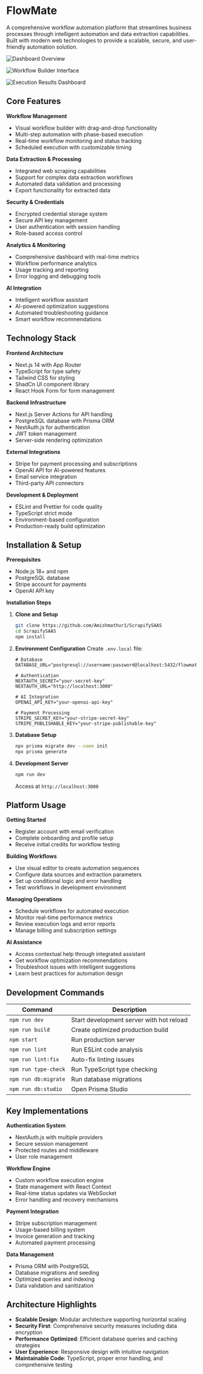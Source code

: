 # FlowMate

A comprehensive workflow automation platform that streamlines business processes through intelligent automation and data extraction capabilities. Built with modern web technologies to provide a scalable, secure, and user-friendly automation solution.

![Dashboard Overview](./flow_mate_dashboard.png)

![Workflow Builder Interface](./flow_mate_editor.png)

![Execution Results Dashboard](./flow_mate_execution.png)

## Core Features

**Workflow Management**
- Visual workflow builder with drag-and-drop functionality
- Multi-step automation with phase-based execution
- Real-time workflow monitoring and status tracking
- Scheduled execution with customizable timing

**Data Extraction & Processing**
- Integrated web scraping capabilities
- Support for complex data extraction workflows  
- Automated data validation and processing
- Export functionality for extracted data

**Security & Credentials**
- Encrypted credential storage system
- Secure API key management
- User authentication with session handling
- Role-based access control

**Analytics & Monitoring**
- Comprehensive dashboard with real-time metrics
- Workflow performance analytics
- Usage tracking and reporting
- Error logging and debugging tools

**AI Integration**
- Intelligent workflow assistant
- AI-powered optimization suggestions
- Automated troubleshooting guidance
- Smart workflow recommendations

## Technology Stack

**Frontend Architecture**
- Next.js 14 with App Router
- TypeScript for type safety
- Tailwind CSS for styling
- ShadCn UI component library
- React Hook Form for form management

**Backend Infrastructure**
- Next.js Server Actions for API handling
- PostgreSQL database with Prisma ORM
- NextAuth.js for authentication
- JWT token management
- Server-side rendering optimization

**External Integrations**
- Stripe for payment processing and subscriptions
- OpenAI API for AI-powered features
- Email service integration
- Third-party API connectors

**Development & Deployment**
- ESLint and Prettier for code quality
- TypeScript strict mode
- Environment-based configuration
- Production-ready build optimization

## Installation & Setup

**Prerequisites**
- Node.js 18+ and npm
- PostgreSQL database
- Stripe account for payments
- OpenAI API key

**Installation Steps**

1. **Clone and Setup**
   ```bash
   git clone https://github.com/Amishmathur1/ScrapifySAAS
   cd ScrapifySAAS
   npm install
   ```

2. **Environment Configuration**
   Create `.env.local` file:
   ```env
   # Database
   DATABASE_URL="postgresql://username:password@localhost:5432/flowmate"
   
   # Authentication
   NEXTAUTH_SECRET="your-secret-key"
   NEXTAUTH_URL="http://localhost:3000"
   
   # AI Integration
   OPENAI_API_KEY="your-openai-api-key"
   
   # Payment Processing
   STRIPE_SECRET_KEY="your-stripe-secret-key"
   STRIPE_PUBLISHABLE_KEY="your-stripe-publishable-key"
   ```

3. **Database Setup**
   ```bash
   npx prisma migrate dev --name init
   npx prisma generate
   ```

4. **Development Server**
   ```bash
   npm run dev
   ```
   Access at `http://localhost:3000`

## Platform Usage

**Getting Started**
- Register account with email verification
- Complete onboarding and profile setup
- Receive initial credits for workflow testing

**Building Workflows**
- Use visual editor to create automation sequences
- Configure data sources and extraction parameters
- Set up conditional logic and error handling
- Test workflows in development environment

**Managing Operations**
- Schedule workflows for automated execution
- Monitor real-time performance metrics
- Review execution logs and error reports
- Manage billing and subscription settings

**AI Assistance**
- Access contextual help through integrated assistant
- Get workflow optimization recommendations
- Troubleshoot issues with intelligent suggestions
- Learn best practices for automation design

## Development Commands

| Command | Description |
|---------|-------------|
| `npm run dev` | Start development server with hot reload |
| `npm run build` | Create optimized production build |
| `npm start` | Run production server |
| `npm run lint` | Run ESLint code analysis |
| `npm run lint:fix` | Auto-fix linting issues |
| `npm run type-check` | Run TypeScript type checking |
| `npm run db:migrate` | Run database migrations |
| `npm run db:studio` | Open Prisma Studio |

## Key Implementations

**Authentication System**
- NextAuth.js with multiple providers
- Secure session management
- Protected routes and middleware
- User role management

**Workflow Engine**
- Custom workflow execution engine
- State management with React Context
- Real-time status updates via WebSocket
- Error handling and recovery mechanisms

**Payment Integration**
- Stripe subscription management
- Usage-based billing system
- Invoice generation and tracking
- Automated payment processing

**Data Management**
- Prisma ORM with PostgreSQL
- Database migrations and seeding
- Optimized queries and indexing
- Data validation and sanitization

## Architecture Highlights

- **Scalable Design**: Modular architecture supporting horizontal scaling
- **Security First**: Comprehensive security measures including data encryption
- **Performance Optimized**: Efficient database queries and caching strategies
- **User Experience**: Responsive design with intuitive navigation
- **Maintainable Code**: TypeScript, proper error handling, and comprehensive testing
